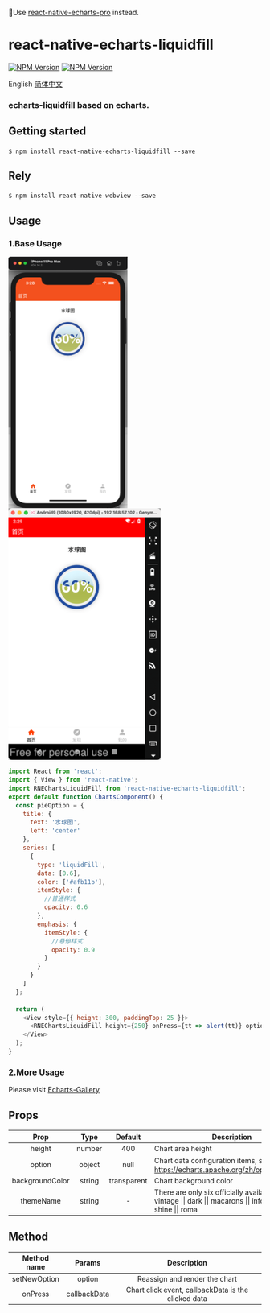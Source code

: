 🚧Use [react-native-echarts-pro](https://supervons.github.io/react-native-echarts-pro-docs/docs/tutorial-basics/props#extension) instead.

# react-native-echarts-liquidfill
[![NPM Version](https://img.shields.io/npm/v/react-native-echarts-liquidfill.svg?style=flat)](https://www.npmjs.com/package/react-native-echarts-pro)
[![NPM Version](https://img.shields.io/npm/dm/react-native-echarts-liquidfill.svg?style=flat)](https://www.npmjs.com/package/react-native-echarts-pro)

English  [简体中文](/README_CN.md "中文介绍")
### echarts-liquidfill based on echarts.

## Getting started

`$ npm install react-native-echarts-liquidfill --save`

## Rely
`$ npm install react-native-webview --save`

## Usage
### 1.Base Usage
<img src="https://raw.githubusercontent.com/supervons/ImageLibrary/master/react-native-echarts-liquidfill/baseDemo.png" alt="iOS基本使用" height="500" align="center" /><img src="https://github.com/supervons/ImageLibrary/blob/master/react-native-echarts-liquidfill/baseDemo_android.png?raw=true" alt="androd基本使用" height="500" align="center" />

```javascript
import React from 'react';
import { View } from 'react-native';
import RNEChartsLiquidFill from 'react-native-echarts-liquidfill';
export default function ChartsComponent() {
  const pieOption = {
    title: {
      text: '水球图',
      left: 'center'
    },
    series: [
      {
        type: 'liquidFill',
        data: [0.6],
        color: ['#afb11b'],
        itemStyle: {
          //普通样式
          opacity: 0.6
        },
        emphasis: {
          itemStyle: {
            //悬停样式
            opacity: 0.9
          }
        }
      }
    ]
  };

  return (
    <View style={{ height: 300, paddingTop: 25 }}>
      <RNEChartsLiquidFill height={250} onPress={tt => alert(tt)} option={pieOption} />
    </View>
  );
}

```
### 2.More Usage
Please visit [Echarts-Gallery](https://www.makeapie.com/explore.html#sort=rank~timeframe=all~query=liquidfill~author=all)

## Props

|      Prop       |  Type  |   Default   | Description                                                  |
| :-------------: | :----: | :---------: | ------------------------------------------------------------ |
|     height      | number |     400     | Chart area height                                            |
|     option      | object |    null     | Chart data configuration items, see details：https://echarts.apache.org/zh/option.html#title |
| backgroundColor | string | transparent | Chart background color                                       |
|    themeName    | string |      -      | There are only six officially available themes:<br />vintage \|\| dark \|\| macarons \|\| infographic \|\| shine \|\| roma |

## Method

| Method name  |    Params    |                     Description                     |
| :----------: | :----------: | :-------------------------------------------------: |
| setNewOption |    option    |            Reassign and render the chart            |
|   onPress    | callbackData | Chart click event, callbackData is the clicked data |
